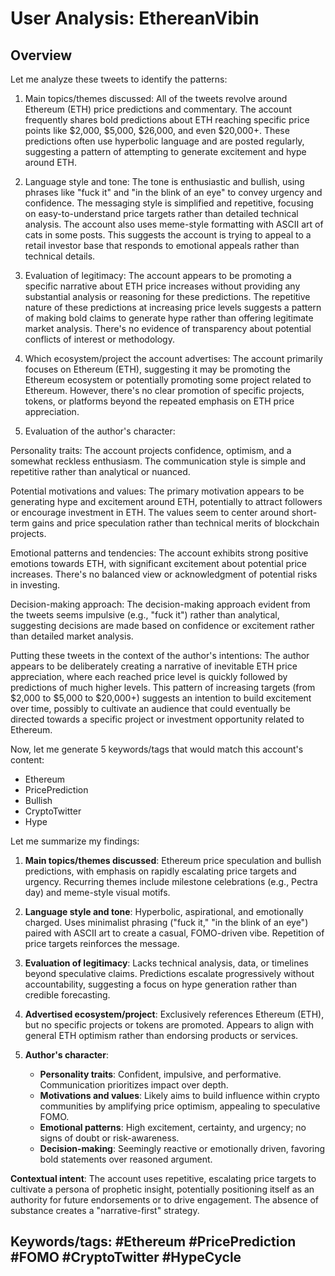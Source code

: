 # User Analysis: EthereanVibin

## Overview

<think>
Let me analyze these tweets to identify the patterns:

1. Main topics/themes discussed:
All of the tweets revolve around Ethereum (ETH) price predictions and commentary. The account frequently shares bold predictions about ETH reaching specific price points like $2,000, $5,000, $26,000, and even $20,000+. These predictions often use hyperbolic language and are posted regularly, suggesting a pattern of attempting to generate excitement and hype around ETH.

2. Language style and tone:
The tone is enthusiastic and bullish, using phrases like "fuck it" and "in the blink of an eye" to convey urgency and confidence. The messaging style is simplified and repetitive, focusing on easy-to-understand price targets rather than detailed technical analysis. The account also uses meme-style formatting with ASCII art of cats in some posts. This suggests the account is trying to appeal to a retail investor base that responds to emotional appeals rather than technical details.

3. Evaluation of legitimacy:
The account appears to be promoting a specific narrative about ETH price increases without providing any substantial analysis or reasoning for these predictions. The repetitive nature of these predictions at increasing price levels suggests a pattern of making bold claims to generate hype rather than offering legitimate market analysis. There's no evidence of transparency about potential conflicts of interest or methodology.

4. Which ecosystem/project the account advertises:
The account primarily focuses on Ethereum (ETH), suggesting it may be promoting the Ethereum ecosystem or potentially promoting some project related to Ethereum. However, there's no clear promotion of specific projects, tokens, or platforms beyond the repeated emphasis on ETH price appreciation.

5. Evaluation of the author's character:

Personality traits: The account projects confidence, optimism, and a somewhat reckless enthusiasm. The communication style is simple and repetitive rather than analytical or nuanced.

Potential motivations and values: The primary motivation appears to be generating hype and excitement around ETH, potentially to attract followers or encourage investment in ETH. The values seem to center around short-term gains and price speculation rather than technical merits of blockchain projects.

Emotional patterns and tendencies: The account exhibits strong positive emotions towards ETH, with significant excitement about potential price increases. There's no balanced view or acknowledgment of potential risks in investing.

Decision-making approach: The decision-making approach evident from the tweets seems impulsive (e.g., "fuck it") rather than analytical, suggesting decisions are made based on confidence or excitement rather than detailed market analysis.

Putting these tweets in the context of the author's intentions: The author appears to be deliberately creating a narrative of inevitable ETH price appreciation, where each reached price level is quickly followed by predictions of much higher levels. This pattern of increasing targets (from $2,000 to $5,000 to $20,000+) suggests an intention to build excitement over time, possibly to cultivate an audience that could eventually be directed towards a specific project or investment opportunity related to Ethereum.

Now, let me generate 5 keywords/tags that would match this account's content:
- Ethereum
- PricePrediction
- Bullish
- CryptoTwitter
- Hype

Let me summarize my findings:
</think>

1. **Main topics/themes discussed**: Ethereum price speculation and bullish predictions, with emphasis on rapidly escalating price targets and urgency. Recurring themes include milestone celebrations (e.g., Pectra day) and meme-style visual motifs.

2. **Language style and tone**: Hyperbolic, aspirational, and emotionally charged. Uses minimalist phrasing ("fuck it," "in the blink of an eye") paired with ASCII art to create a casual, FOMO-driven vibe. Repetition of price targets reinforces the message.

3. **Evaluation of legitimacy**: Lacks technical analysis, data, or timelines beyond speculative claims. Predictions escalate progressively without accountability, suggesting a focus on hype generation rather than credible forecasting.

4. **Advertised ecosystem/project**: Exclusively references Ethereum (ETH), but no specific projects or tokens are promoted. Appears to align with general ETH optimism rather than endorsing products or services.

5. **Author's character**:  
   - **Personality traits**: Confident, impulsive, and performative. Communication prioritizes impact over depth.  
   - **Motivations and values**: Likely aims to build influence within crypto communities by amplifying price optimism, appealing to speculative FOMO.  
   - **Emotional patterns**: High excitement, certainty, and urgency; no signs of doubt or risk-awareness.  
   - **Decision-making**: Seemingly reactive or emotionally driven, favoring bold statements over reasoned argument.  

**Contextual intent**: The account uses repetitive, escalating price targets to cultivate a persona of prophetic insight, potentially positioning itself as an authority for future endorsements or to drive engagement. The absence of substance creates a "narrative-first" strategy.

**Keywords/tags**: #Ethereum #PricePrediction #FOMO #CryptoTwitter #HypeCycle
---
